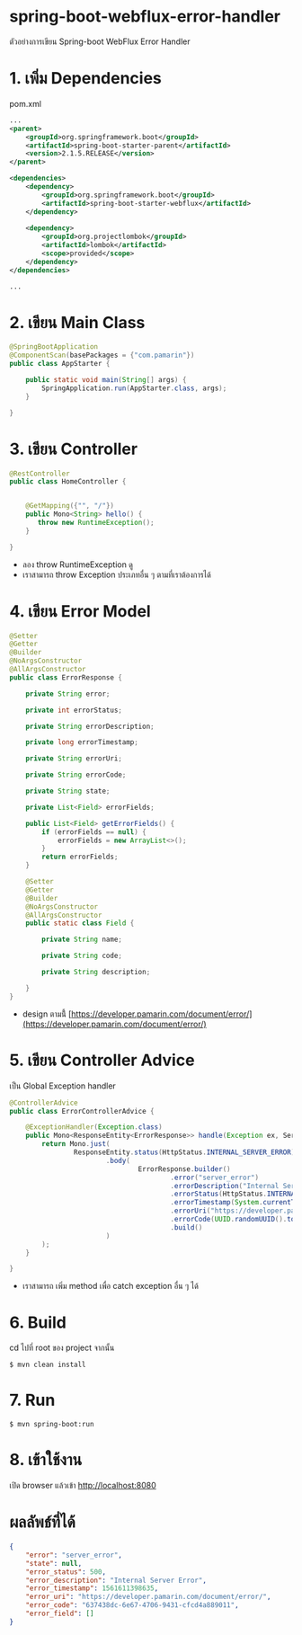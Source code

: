 # spring-boot-webflux-error-handler 
ตัวอย่างการเขียน Spring-boot WebFlux Error Handler 

# 1. เพิ่ม Dependencies

pom.xml 
``` xml
...
<parent>
    <groupId>org.springframework.boot</groupId>
    <artifactId>spring-boot-starter-parent</artifactId>
    <version>2.1.5.RELEASE</version>
</parent>

<dependencies>
    <dependency>
        <groupId>org.springframework.boot</groupId>
        <artifactId>spring-boot-starter-webflux</artifactId>
    </dependency>
    
    <dependency>
        <groupId>org.projectlombok</groupId>
        <artifactId>lombok</artifactId>
        <scope>provided</scope>
    </dependency>
</dependencies>

...
```

# 2. เขียน Main Class 

``` java
@SpringBootApplication
@ComponentScan(basePackages = {"com.pamarin"}) 
public class AppStarter {

    public static void main(String[] args) {
        SpringApplication.run(AppStarter.class, args);
    }

}
```

# 3. เขียน Controller
``` java
@RestController
public class HomeController {


    @GetMapping({"", "/"})
    public Mono<String> hello() {
       throw new RuntimeException();
    }

}
```
- ลอง throw RuntimeException ดู 
- เราสามารถ throw Exception ประเภทอื่น ๆ ตามที่เราต้องการได้ 

# 4. เขียน Error Model 
``` java 
@Setter
@Getter
@Builder
@NoArgsConstructor
@AllArgsConstructor
public class ErrorResponse {

    private String error;

    private int errorStatus;

    private String errorDescription;

    private long errorTimestamp;

    private String errorUri;

    private String errorCode;

    private String state;

    private List<Field> errorFields;

    public List<Field> getErrorFields() {
        if (errorFields == null) {
            errorFields = new ArrayList<>();
        }
        return errorFields;
    }

    @Setter
    @Getter
    @Builder
    @NoArgsConstructor
    @AllArgsConstructor
    public static class Field {

        private String name;

        private String code;

        private String description;

    }
}
```
- design ตามนี้้ [https://developer.pamarin.com/document/error/](https://developer.pamarin.com/document/error/) 

# 5. เขียน Controller Advice 
เป็น Global Exception handler
```java
@ControllerAdvice
public class ErrorControllerAdvice {

    @ExceptionHandler(Exception.class)
    public Mono<ResponseEntity<ErrorResponse>> handle(Exception ex, ServerWebExchange exchange) {
        return Mono.just(
                ResponseEntity.status(HttpStatus.INTERNAL_SERVER_ERROR)
                        .body(
                                ErrorResponse.builder()
                                        .error("server_error")
                                        .errorDescription("Internal Server Error")
                                        .errorStatus(HttpStatus.INTERNAL_SERVER_ERROR.value())
                                        .errorTimestamp(System.currentTimeMillis())
                                        .errorUri("https://developer.pamarin.com/document/error/")
                                        .errorCode(UUID.randomUUID().toString())
                                        .build()
                        )
        );
    }

}
```
- เราสามารถ เพิ่ม method เพื่อ catch exception อื่น ๆ ได้ 

# 6. Build
cd ไปที่ root ของ project จากนั้น  
``` shell 
$ mvn clean install
```

# 7. Run 
``` shell 
$ mvn spring-boot:run
```

# 8. เข้าใช้งาน

เปิด browser แล้วเข้า [http://localhost:8080](http://localhost:8080)

# ผลลัพธ์ที่ได้
```json
{
    "error": "server_error",
    "state": null,
    "error_status": 500,
    "error_description": "Internal Server Error",
    "error_timestamp": 1561611398635,
    "error_uri": "https://developer.pamarin.com/document/error/",
    "error_code": "637438dc-6e67-4706-9431-cfcd4a889011",
    "error_field": []
}
```
